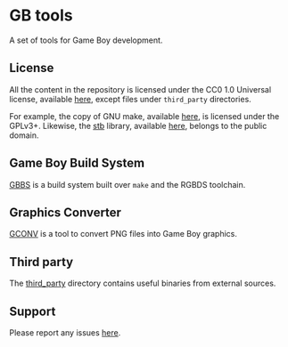 # GB tools

A set of tools for Game Boy development.

## License

All the content in the repository is licensed under the CC0 1.0 Universal license, available [here](LICENSE.txt), except files under `third_party` directories.

For example, the copy of GNU make, available [here](third_party/make.exe), is licensed under the GPLv3+.
Likewise, the [stb](https://github.com/nothings/stb) library, available [here](gconv/lib/third_party), belongs to the public domain.

## Game Boy Build System

[GBBS](gbbs) is a build system built over `make` and the RGBDS toolchain.

## Graphics Converter

[GCONV](gconv) is a tool to convert PNG files into Game Boy graphics.

## Third party

The [third_party](third_party) directory contains useful binaries from external sources.

## Support

Please report any issues [here](https://github.com/mdagois/gbtools/issues).

